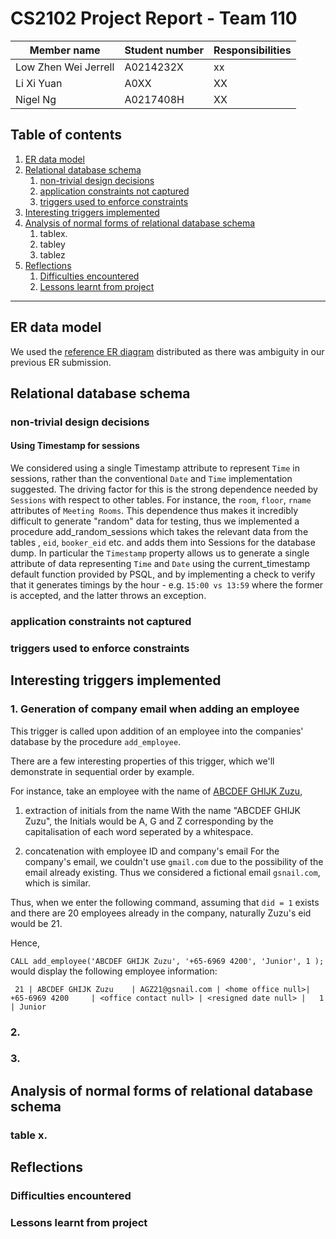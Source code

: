 # CS2102 Project Report - Team 110

| Member name | Student number | Responsibilities |
|---|---|---|
| Low Zhen Wei Jerrell | A0214232X | xx |
| Li Xi Yuan | A0XX | XX |
| Nigel Ng | A0217408H | XX |

## Table of contents
1. [ER data model](#ER-data-model)
1. [Relational database schema](#Relational-database-schema)
    1. [non-trivial design decisions](#non-trivial-design-decisions)
    1. [application constraints not captured](#application-constraints-not-captured)
    1. [triggers used to enforce constraints](#triggers-used-to-enforce-constraints)
1. [Interesting triggers implemented](#interesting-triggers-implemented)
1. [Analysis of normal forms of relational database schema](#analysis-of-normal-forms-of-relational-database-schema)
    1. tablex.
    1. tabley
    1. tablez
1. [Reflections](#reflections)
    1. [Difficulties encountered](#difficulties-encountered)
    1. [Lessons learnt from project](#lessons-learnt-from-project)
---
## ER data model
We used the [reference ER diagram](./ER.pdf) distributed as there was ambiguity in our previous ER submission.

## Relational database schema

### non-trivial design decisions

#### Using Timestamp for sessions

We considered using a single Timestamp attribute to represent `Time` in sessions, rather than the conventional `Date` and `Time` implementation suggested.
The driving factor for this is the strong dependence needed by `Sessions` with respect to other tables. For instance, the `room`, `floor`, `rname` attributes of `Meeting Rooms`. This dependence thus makes it incredibly difficult to generate "random" data for testing, thus we implemented a procedure add_random_sessions which takes the relevant data from the tables , `eid`, `booker_eid` etc. and adds them into Sessions for the database dump. In particular the `Timestamp` property allows us to generate a single attribute of data representing `Time` and `Date` using the current_timestamp default function provided by PSQL, and by implementing a check to verify that it generates timings by the hour - e.g. `15:00 vs 13:59` where the former is accepted, and the latter throws an exception.

### application constraints not captured

### triggers used to enforce constraints

## Interesting triggers implemented

### 1. Generation of company email when adding an employee

This trigger is called upon addition of an employee into the companies' database by the procedure `add_employee`. 

There are a few interesting properties of this trigger, which we'll demonstrate in sequential order by example.

For instance, take an employee with the name of [ABCDEF GHIJK Zuzu](https://mustsharenews.com/abcdef-ghijk-zuzu/),
1. extraction of initials from the name
With the name "ABCDEF GHIJK Zuzu", the Initials would be A, G and Z corresponding by the capitalisation of each word seperated by a whitespace.

2. concatenation with employee ID and company's email
For the company's email, we couldn't use `gmail.com` due to the possibility of the email already existing. Thus we considered a fictional email `gsnail.com`, which is similar.

Thus, when we enter the following command, assuming that `did = 1` exists and there are 20 employees already in the company, naturally Zuzu's eid would be 21.

 Hence,

`CALL add_employee('ABCDEF GHIJK Zuzu', '+65-6969 4200', 'Junior', 1 );` would display the following employee information:

` 21 | ABCDEF GHIJK Zuzu    | AGZ21@gsnail.com | <home office null>| +65-6969 4200     | <office contact null> | <resigned date null> |   1 | Junior`

### 2. 

### 3. 

## Analysis of normal forms of relational database schema

### table x.

## Reflections

### Difficulties encountered

### Lessons learnt from project
